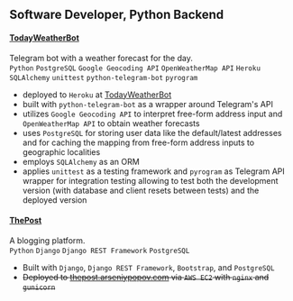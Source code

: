 ## Software Developer, Python Backend

#### [TodayWeatherBot](https://github.com/Arseniy-Popov/TodayWeatherBot)
Telegram bot with a weather forecast for the day.  
`Python` `PostgreSQL` `Google Geocoding API` `OpenWeatherMap API` `Heroku` `SQLAlchemy` `unittest` `python-telegram-bot` `pyrogram`
* deployed to `Heroku` at [TodayWeatherBot](https://t.me/AMP_TodayWeatherBot)
* built with `python-telegram-bot` as a wrapper around Telegram's API
* utilizes `Google Geocoding API` to interpret free-form address input and `OpenWeatherMap API` to obtain weather forecasts
* uses `PostgreSQL` for storing user data like the default/latest addresses and for caching the mapping from free-form
address inputs to geographic localities
* employs `SQLAlchemy` as an ORM
* applies `unittest` as a testing framework and `pyrogram` as Telegram API wrapper for integration testing allowing
to test both the development version (with database and client resets between tests) and the deployed version

#### [ThePost](https://github.com/Arseniy-Popov/ThePost)
A blogging platform.  
`Python` `Django` `Django REST Framework` `PostgreSQL`
* Built with `Django`, `Django REST Framework`, `Bootstrap`, and `PostgreSQL`
* ~~Deployed to [thepost.arseniypopov.com](https://thepost.arseniypopov.com/) via `AWS EC2` with `nginx` and `gunicorn`~~
